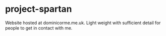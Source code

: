 # project-spartan
Website hosted at dominicorme.me.uk. Light weight with sufficient detail for people to get in contact with me.
